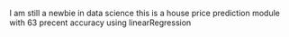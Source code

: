 I am still a newbie in data science
this is a house price prediction module with 63 precent accuracy using 
linearRegression

